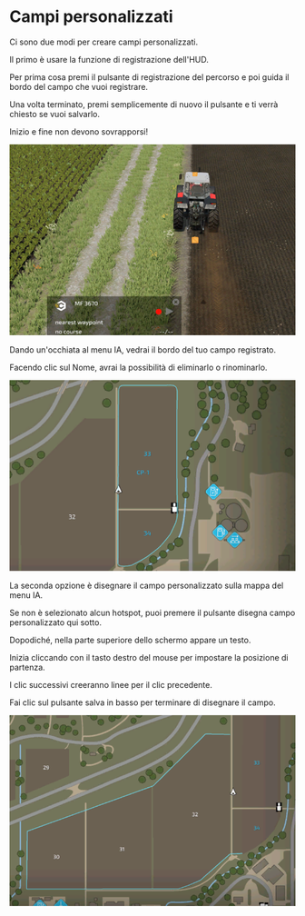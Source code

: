 # Campi personalizzati

  
  
Ci sono due modi per creare campi personalizzati.  
  
Il primo è usare la funzione di registrazione dell'HUD.  
  
Per prima cosa premi il pulsante di registrazione del percorso e poi guida il bordo del campo che vuoi registrare.  
  
Una volta terminato, premi semplicemente di nuovo il pulsante e ti verrà chiesto se vuoi salvarlo.  
  
Inizio e fine non devono sovrapporsi!  
  


![Image](../assets/images/recordcustomhelp_0_0_765_510.png)

  
  
Dando un'occhiata al menu IA, vedrai il bordo del tuo campo registrato.  
  
Facendo clic sul Nome, avrai la possibilità di eliminarlo o rinominarlo.  
  


![Image](../assets/images/donecustomhelp_0_0_765_510.png)

  
  
La seconda opzione è disegnare il campo personalizzato sulla mappa del menu IA.  
  
Se non è selezionato alcun hotspot, puoi premere il pulsante disegna campo personalizzato qui sotto.  
  
Dopodiché, nella parte superiore dello schermo appare un testo.  
  
Inizia cliccando con il tasto destro del mouse per impostare la posizione di partenza.  
  
I clic successivi creeranno linee per il clic precedente.  
  
Fai clic sul pulsante salva in basso per terminare di disegnare il campo.  
  


![Image](../assets/images/drawcustomhelp_0_0_765_510.png)

